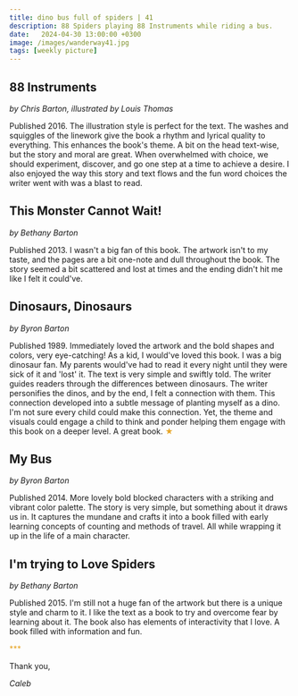 ```yaml
---
title: dino bus full of spiders | 41
description: 88 Spiders playing 88 Instruments while riding a bus.
date:   2024-04-30 13:00:00 +0300
image: /images/wanderway41.jpg
tags: [weekly picture]
---
```


## 88 Instruments

*by Chris Barton, illustrated by Louis Thomas*

Published 2016. The illustration style is perfect for the text. The washes and squiggles of the linework give the book a rhythm and lyrical quality to everything. This enhances the book's theme. A bit on the head text-wise, but the story and moral are great. When overwhelmed with choice, we should experiment, discover, and go one step at a time to achieve a desire. I also enjoyed the way this story and text flows and the fun word choices the writer went with was a blast to read. 

## This Monster Cannot Wait!

*by Bethany Barton*

Published 2013. I wasn't a big fan of this book. The artwork isn't to my taste, and the pages are a bit one-note and dull throughout the book. The story seemed a bit scattered and lost at times and the ending didn't hit me like I felt it could've. 

## Dinosaurs, Dinosaurs

*by Byron Barton*

Published 1989. Immediately loved the artwork and the bold shapes and colors, very eye-catching! As a kid, I would've loved this book. I was a big dinosaur fan. My parents would've had to read it every night until they were sick of it and 'lost' it. The text is very simple and swiftly told. The writer guides readers through the differences between dinosaurs. The writer personifies the dinos, and by the end, I felt a connection with them. This connection developed into a subtle message of planting myself as a dino. I'm not sure every child could make this connection. Yet, the theme and visuals could engage a child to think and ponder helping them engage with this book on a deeper level. A great book. <h style="color:#E7A526;">★</h>

## My Bus

*by Byron Barton*

Published 2014. More lovely bold blocked characters with a striking and vibrant color palette. The story is very simple, but something about it draws us in. It captures the mundane and crafts it into a book filled with early learning concepts of counting and methods of travel. All while wrapping it up in the life of a main character. 

## I'm trying to Love Spiders

*by Bethany Barton*

Published 2015. I'm still not a huge fan of the artwork but there is a unique style and charm to it. I like the text as a book to try and overcome fear by learning about it. The book also has elements of interactivity that I love. A book filled with information and fun. 

<h style="color:#E7A526;">***</h>

Thank you,

*Caleb*